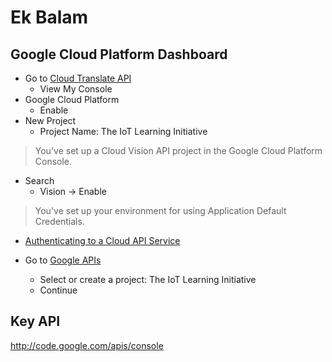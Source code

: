 # Ek Balam


## Google Cloud Platform Dashboard

- Go to [Cloud Translate API](https://cloud.google.com/translate/)
  - View My Console
- Google Cloud Platform
  - Enable
- New Project
  - Project Name: The IoT Learning Initiative

> You've set up a Cloud Vision API project in the Google Cloud Platform Console.

- Search
  - Vision -> Enable

> You've set up your environment for using Application Default Credentials.

- [Authenticating to a Cloud API Service](https://cloud.google.com/vision/docs/auth-template/cloud-api-auth#set_up_an_api_key)

- Go to [Google APIs](https://console.developers.google.com/projectselector/apis/credentials)
  - Select or create a project: The IoT Learning Initiative
  - Continue

## Key API

http://code.google.com/apis/console

